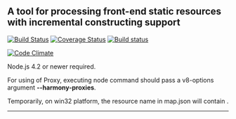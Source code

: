 ## A tool for processing front-end static resources with incremental constructing support

[![Build Status](https://travis-ci.org/renaesop/pss.svg?branch=master)](https://travis-ci.org/renaesop/pss)
[![Coverage Status](https://coveralls.io/repos/github/renaesop/pss/badge.svg?branch=master)](https://coveralls.io/github/renaesop/pss?branch=master)
[![Build status](https://ci.appveyor.com/api/projects/status/bdr68fosffcgqsn2?svg=true)](https://ci.appveyor.com/project/renaesop/pss)

[![Code Climate](https://codeclimate.com/github/renaesop/pss/badges/gpa.svg)](https://codeclimate.com/github/renaesop/pss)

Node.js 4.2 or newer required. 

For using of Proxy, executing node command should pass a v8-options argument **--harmony-proxies**.

Temporarily, on win32 platform, the resource name in map.json will contain \.

-----
